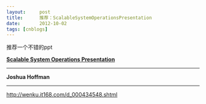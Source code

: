 ```yaml
---
layout:     post
title:      推荐：ScalableSystemOperationsPresentation
date:       2012-10-02
tags: [cnblogs]
---
```

推荐一个不错的ppt

**[Scalable System Operations Presentation](http://wenku.it168.com/d_000434548.shtml)**

** **

**Joshua Hoffman**

** **

http://wenku.it168.com/d_000434548.shtml
